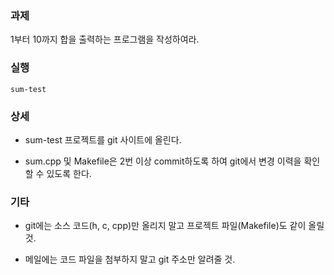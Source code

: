### 과제
1부터 10까지 합을 출력하는 프로그램을 작성하여라.

### 실행
```
sum-test
```

### 상세
* sum-test 프로젝트를 git 사이트에 올린다.

* sum.cpp 및 Makefile은 2번 이상 commit하도록 하여 git에서 변경 이력을 확인할 수 있도록 한다.

### 기타
* git에는 소스 코드(h, c, cpp)만 올리지 말고 프로젝트 파일(Makefile)도 같이 올릴 것.

* 메일에는 코드 파일을 첨부하지 말고 git 주소만 알려줄 것.
